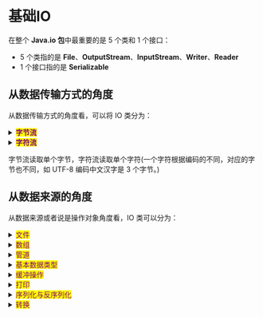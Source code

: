 # 基础IO

在整个 **Java.io 包**中最重要的是 5 个类和 1 个接口：

* 5 个类指的是 **File**、**OutputStream**、**InputStream**、**Writer**、**Reader**
* 1 个接口指的是 **Serializable**

## **从数据传输方式**的角度

从数据传输方式的角度看，可以将 IO 类分为：

<details>

<summary><mark style="color:purple;"><strong>字节流</strong></mark></summary>

* **InputStream**
  * **ByteArrayInputStream**
  * **FileInputStream**
  * **PipedInputStream**
  * **FilterInputStream**
    * **DataInputStream**
    * **BufferedInputStream**
  * **ObjectInputStream**

<!---->

* **OutputStream**
  * **ByteArrayOutputStream**
  * **FileOutputStream**
  * **PipedOutputStream**
  * **FilterOutputStream**
    * **DataOutputStream**
    * **BufferedOutputStream**
    * **PrintStream**
  * **ObjectOutputStream**

</details>

<details>

<summary><mark style="color:purple;"><strong>字符流</strong></mark></summary>

* **Reader**
  * **CharArrayReader**
  * **InputStreamReader**
    * **FileReader**
  * **PipedReader**
  * **FilterReader**
  * **BufferedReader**
    * **LineNumberReader**
  * **StringReader**
  * **LineReader**

<!---->

* **Writer**
  * **CharArrayWriter**
  * **OutputStreamWriter**
    * **FileWriter**
  * **PipedWriter**
  * **FilterWriter**
  * **BufferedWriter**
  * **StringWriter**
  * **PrintWriter**

</details>

字节流读取单个字节，字符流读取单个字符(一个字符根据编码的不同，对应的字节也不同，如 UTF-8 编码中文汉字是 3 个字节。)

## **从**数据来源的角度

从数据来源或者说是操作对象角度看，IO 类可以分为：

<details>

<summary><mark style="color:purple;">文件</mark></summary>

* **FileInputStream**
* **FileOutputStream**
* **FileReader**
* **FileWriter**

</details>

<details>

<summary><mark style="color:purple;">数组</mark></summary>

* **ByteArrayInputStream**
* **ByteArrayOutputStream**
* **CharArrayReader**
* **CharArrayWriter**

</details>

<details>

<summary><mark style="color:purple;">管道</mark></summary>

* **PipedInputStream**
* **PipedOutputStream**
* **PipedReader**
* **PipedWriter**

</details>

<details>

<summary><mark style="color:purple;">基本数据类型</mark></summary>

* **DataInputStream**
* **DataOutputStream**
* **StringReader**
* **StringWriter**

</details>

<details>

<summary><mark style="color:purple;">缓冲操作</mark></summary>

* **BufferedInputStream**
* **BufferedOutputStream**
* **BufferedReader**
  * **LineNumberReader**
* **BufferedWriter**

</details>

<details>

<summary><mark style="color:purple;">打印</mark></summary>

* **PrintStream**
* **PrintWriter**

</details>

<details>

<summary><mark style="color:purple;">序列化与反序列化</mark></summary>

* **ObjectInputStream**
* **ObjectOutputStream**

</details>

<details>

<summary><mark style="color:purple;">转换</mark></summary>

* **InputStreamReader**
* **OutputStreamWriter**

</details>
